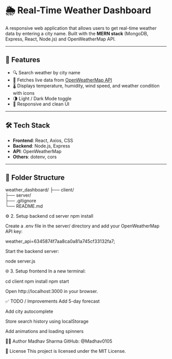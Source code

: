 # 🌦️ Real-Time Weather Dashboard

A responsive web application that allows users to get real-time weather data by entering a city name. Built with the **MERN stack** (MongoDB, Express, React, Node.js) and OpenWeatherMap API.

---

## 🚀 Features

- 🔍 Search weather by city name
- 📡 Fetches live data from [OpenWeatherMap API](https://openweathermap.org/)
- 🌡️ Displays temperature, humidity, wind speed, and weather condition with icons
- 🌗 Light / Dark Mode toggle
- 📱 Responsive and clean UI

---

## 🛠️ Tech Stack

- **Frontend**: React, Axios, CSS
- **Backend**: Node.js, Express
- **API**: OpenWeatherMap
- **Others**: dotenv, cors

---




## 📁 Folder Structure

weather_dashboard/
├── client/    
├── server/       
├── .gitignore    
└── README.md

⚙️ 2. Setup backend
cd server
npm install

Create a .env file in the server/ directory and add your OpenWeatherMap API key:

weather_api=6345874f7aa8ca0a81a745cf33132fa7;

Start the backend server:

node server.js

🌐 3. Setup frontend
In a new terminal:

cd client
npm install
npm start

Open http://localhost:3000 in your browser.

✅ TODO / Improvements
 Add 5-day forecast

 Add city autocomplete

 Store search history using localStorage

 Add animations and loading spinners

🙋‍♂️ Author
Madhav Sharma
GitHub: @Madhav0105

📄 License
This project is licensed under the MIT License.


